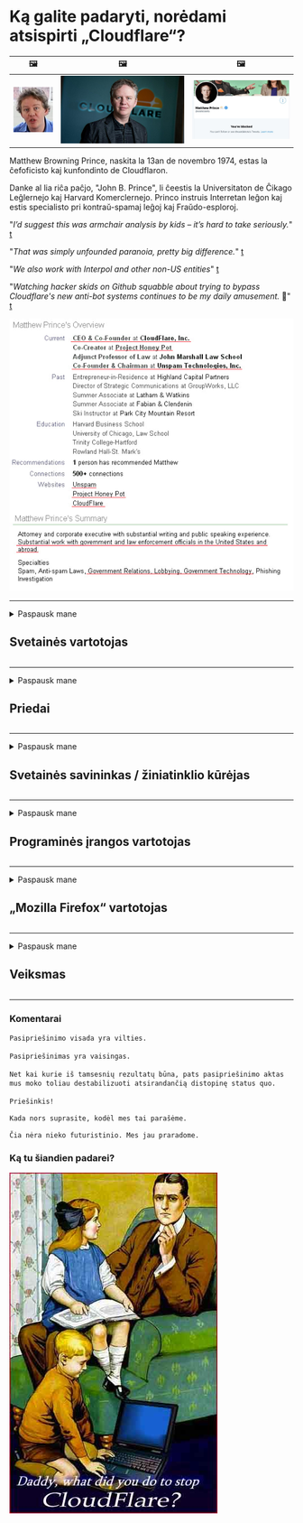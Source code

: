 # Ką galite padaryti, norėdami atsispirti „Cloudflare“?

| 🖼 | 🖼 | 🖼 |
| --- | --- | --- |
| ![](../image/matthew_prince_teen.jpg) | ![](../image/matthew_prince.jpg) | ![](../image/blockedbymatthewprince.jpg) |


Matthew Browning Prince, naskita la 13an de novembro 1974, estas la ĉefoficisto kaj kunfondinto de Cloudflaron.

Danke al lia riĉa paĉjo, "John B. Prince", li ĉeestis la Universitaton de Ĉikago Leĝlernejo kaj Harvard Komerclernejo.
Princo instruis Interretan leĝon kaj estis specialisto pri kontraŭ-spamaj leĝoj kaj Fraŭdo-esploroj.


"*I’d suggest this was armchair analysis by kids – it’s hard to take seriously.*" [t](https://www.theguardian.com/technology/2015/nov/19/cloudflare-accused-by-anonymous-helping-isis)

"*That was simply unfounded paranoia, pretty big difference.*"  [t](https://twitter.com/xxdesmus/status/992757936123359233)

"*We also work with Interpol and other non-US entities*" [t](https://twitter.com/eastdakota/status/1203028504184360960)

"*Watching hacker skids on Github squabble about trying to bypass Cloudflare's new anti-bot systems continues to be my daily amusement.* 🍿" [t](https://twitter.com/eastdakota/status/1273277839102656515)


![](../image/whoismp.jpg)

---


<details>
<summary>Paspausk mane

## Svetainės vartotojas
</summary>


- Jei jums patinkanti svetainė naudoja „Cloudflare“, pasakykite, kad jie nenaudotų „Cloudflare“.
  - Verkšlėti socialiniuose tinkluose, tokiuose kaip „Facebook“, „Reddit“, „Twitter“ ar „Mastodon“, nėra jokio skirtumo. [Veiksmai yra garsesni nei žymos.](https://twitter.com/phyzonloop/status/1274132092490862594)
  - Pabandykite susisiekti su svetainės savininku, jei norite tapti naudingu.

[- sakė „Cloudflare“](https://github.com/Eloston/ungoogled-chromium/issues/783):
```
Rekomenduojame kreiptis į administratorius dėl konkrečių paslaugų ar svetainių, su kuriomis susiduriate, ir pasidalinti savo patirtimi.
```

[Jei to neprašote, svetainės savininkas niekada nežino šios problemos.](../PEOPLE.md)

![](../image/liberapay.jpg)

[Sėkmingas pavyzdys](https://counterpartytalk.org/t/turn-off-cloudflare-on-counterparty-co-plz/164/5).<br>
Jūs turite problemų? [Pakelkite savo balsą dabar.](https://github.com/maraoz/maraoz.github.io/issues/1) Toliau pateiktas pavyzdys.

```
Jūs tik padedate įmonių cenzūrai ir masiniam stebėjimui.
http://crimeflare.eu.org
```

```
Jūsų tinklalapis yra privatumą pažeidžiančiame privačiame „CloudFlare“ sode.
http://crimeflare.eu.org
```

- Skirkite šiek tiek laiko, kad perskaitytumėte svetainės privatumo politiką.
  - jei svetainė yra už „Cloudflare“ arba svetainė naudoja su „Cloudflare“ sujungtas paslaugas.

Jame turi būti paaiškinta, kas yra „Cloudflare“, ir paprašyti leidimo bendrinti duomenis su „Cloudflare“. To nepadarius, bus pažeistas pasitikėjimas, todėl reikėtų vengti atitinkamos svetainės.

[Čia yra priimtinas privatumo politikos pavyzdys](https://archive.is/bDlTz) ("Subprocessors" > "Entity Name")

```
Perskaičiau jūsų privatumo politiką ir nerandu žodžio „Cloudflare“.
Atsisakau dalintis duomenimis su jumis, jei ir toliau teikiate mano duomenis „Cloudflare“.
http://crimeflare.eu.org
```

Tai yra privatumo politikos, kurioje nėra žodžio „Cloudflare“, pavyzdys.
[Liberland Jobs](https://archive.is/daKIr) [privacy policy](https://docsend.com/view/feiwyte):

![](../image/cfwontobey.jpg)

„Cloudflare“ turi savo privatumo politiką.
[„Cloudflare“ mėgsta žmones, išpūstus.](https://www.reddit.com/r/GamerGhazi/comments/2s64fe/be_wary_reporting_to_cloudflare/)

Čia yra geras svetainės registracijos formos pavyzdys.
AFAIK, nulis svetainė tai daro. Ar pasitikėsite jais?

```
Spustelėdami „Prisiregistruoti naudoti XYZ“, jūs sutinkate su mūsų paslaugų teikimo sąlygomis ir privatumo pareiškimu.
Jūs taip pat sutinkate dalytis savo duomenimis su „Cloudflare“ ir sutinkate su „Cloudflare“ privatumo pareiškimu.
Jei „Cloudflare“ nutekina jūsų informaciją arba neleidžia prisijungti prie mūsų serverių, tai nėra mūsų kaltė. [*]

[ Registruotis ] [ aš nesutinku ]
```
[*] [PEOPLE.md](../PEOPLE.md)


- Stenkitės nesinaudoti jų paslauga. Prisiminkite, kad jus stebi „Cloudflare“.
  - ["I'm in your TLS, sniffin' your passworz"](../image/iminurtls.jpg)

- Ieškokite kitos svetainės. Internete yra alternatyvų ir galimybių!

- Įtikinkite savo draugus naudoti „Tor“ kasdien.
  - Anonimiškumas turėtų būti atviro interneto standartas!
  - [Atkreipkite dėmesį, kad „Tor“ projektas nemėgsta šio projekto.](../HISTORY.md)

</details>

------

<details>
<summary>Paspausk mane

## Priedai
</summary>

- Jei jūsų naršyklė yra „Firefox“, „Tor Browser“ arba „Ungoogled Chromium“, naudokite vieną iš šių toliau pateiktų priedų.
  - Jei norite pridėti kitų naujų priedų, pirmiausia paklauskite.


| vardas | Programuotojas | Parama | Gali užblokuoti | Gali pranešti | Chrome |
| -------- | -------- | -------- | -------- | -------- | -------- |
| [Bloku Cloudflaron MITM-Atakon](../subfiles/about.bcma.md) | #Addon | [ ? ](http://crimeflare.eu.org/) | **Taip**     | **Taip**     |  **Taip** |
| [Ĉu ligoj estas vundeblaj al MITM-atako?](../subfiles/about.ismm.md) | #Addon | [ ? ](http://crimeflare.eu.org/) | Ne     | **Taip**     |  **Taip** |
| [Ĉu ĉi tiuj ligoj blokos Tor-uzanton?](../subfiles/about.isat.md) | #Addon | [ ? ](http://crimeflare.eu.org/) | Ne     | **Taip**     |  **Taip** |
| [Block Cloudflare MITM Attack](https://trac.torproject.org/projects/tor/attachment/ticket/24351/block_cloudflare_mitm_attack-1.0.14.1-an%2Bfx.xpi)<br>[**DELETED BY TOR PROJECT**](../HISTORY.md) | nullius | [ ? ](../tool/block_cloudflare_mitm_fx), [Link](http://crimeflare.eu.org/) | **Taip**     | **Taip**     |  Ne |
| [TPRB](http://sw.nnpaefp7pkadbxxkhz2agtbv2a4g5sgo2fbmv3i7czaua354334uqqad.onion/) | Sw | [ ? ](http://sw.nnpaefp7pkadbxxkhz2agtbv2a4g5sgo2fbmv3i7czaua354334uqqad.onion/) | **Taip**     | **Taip**     |  Ne |
| [Detect Cloudflare](https://addons.mozilla.org/en-US/firefox/addon/detect-cloudflare/) | Frank Otto | [ ? ](https://github.com/traktofon/cf-detect) | Ne     | **Taip**     |  Ne |
| [True Sight](https://addons.mozilla.org/en-US/firefox/addon/detect-cloudflare-plus/) | claustromaniac | [ ? ](https://github.com/claustromaniac/detect-cloudflare-plus) | Ne     | **Taip**     |  Ne |
| [Which Cloudflare datacenter am I visiting?](https://addons.mozilla.org/en-US/firefox/addon/cf-pop/) | 依云 | [ ? ](https://github.com/lilydjwg/cf-pop) | Ne     | **Taip**     |  Ne |


- „Decentraleyes“ gali nutraukti ryšį su „CDNJS (Cloudflare)“.
  - Tai neleidžia daugeliui užklausų pasiekti tinklus ir aptarnauja vietinius failus, kad svetainės nenutrūktų.
  - Kūrėjas atsakė: "[very concerning indeed](https://github.com/Synzvato/decentraleyes/issues/236#issuecomment-352049501)", "[widespread usage severely centralizes the web](https://github.com/Synzvato/decentraleyes/issues/251#issuecomment-366752049)"

- [Taip pat galite pašalinti arba nepatikėti „Cloudflare“ sertifikatą iš savo sertifikavimo įstaigos (CA).](https://www.ssl.com/how-to/remove-root-certificate-firefox/)

</details>

------

<details>
<summary>Paspausk mane

## Svetainės savininkas / žiniatinklio kūrėjas
</summary>


![](../image/word_cloudflarefree.jpg)

- Nenaudokite „Cloudflare“ tirpalo, „Period“.
  - Jūs galite padaryti geriau nei tai, tiesa? [Štai kaip pašalinti „Cloudflare“ prenumeratas, planus, domenus ar paskyras.](https://support.cloudflare.com/hc/en-us/articles/200167776-Removing-subscriptions-plans-domains-or-accounts)

| 🖼 | 🖼 |
| --- | --- |
| ![](../image/htmlalertcloudflare.jpg) | ![](../image/htmlalertcloudflare2.jpg) |

- Norite daugiau klientų? Jūs žinote, ką daryti. Užuomina yra „virš linijos“.
  - [Sveiki, parašėte „Mes rimtai žiūrime į jūsų privatumą“, bet gavau „Klaida 403 draudžiamas anoniminis tarpinis serveris neleidžiamas“.](https://it.slashdot.org/story/19/02/19/0033255/stop-saying-we-take-your-privacy-and-security-seriously) Kodėl blokuojate „Tor Or VPN“? Ir kodėl blokuojate laikinus el. Laiškus?

![](../image/anonexist.jpg)

- Naudojant „Cloudflare“ padidės prastovos tikimybė. Lankytojai negali pasiekti jūsų svetainės, jei jūsų serveris neveikia arba „Cloudflare“ neveikia.
  - [Ar tikrai manėte, kad „Cloudflare“ niekada nenusileido?](https://www.ibtimes.com/cloudflare-down-not-working-sites-producing-504-gateway-timeout-errors-2618008) [Another](https://twitter.com/Jedduff/status/1097875615997399040) [sample](https://twitter.com/search?f=tweets&vertical=default&q=Cloudflare%20is%20having%20problems). [Need more](../PEOPLE.md)?

![](../image/cloudflareinternalerror.jpg)

- „Cloudflare“ naudojimas norint proxy „API paslaugą“, „programinės įrangos naujinimo serverį“ arba „RSS kanalą“ pakenkti jūsų klientui. Jums paskambino klientas ir pasakė „Nebegaliu naudoti jūsų API“, o jūs neįsivaizduojate, kas vyksta. „Cloudflare“ gali tyliai užblokuoti jūsų klientą. Ar manote, kad tai gerai?
  - Yra daugybė RSS skaitytuvo kliento ir RSS skaitytuvo internetinių paslaugų. Kodėl skelbiate RSS kanalą, jei neleidžiate žmonėms užsiprenumeruoti?

![](../image/rssfeedovercf.jpg)

- Ar jums reikia HTTPS sertifikato? Naudokitės „Užšifruokime“ arba tiesiog nusipirkite iš CA įmonės.

- Ar jums reikia DNS serverio? Negalite nustatyti savo serverio? Kaip apie juos: [Hurricane Electric Free DNS](https://dns.he.net/), [Dyn.com](https://dyn.com/dns/), [1984 Hosting](https://www.1984hosting.com/), [Afraid.Org (Administratorius ištrinkite savo sąskaitą, jei naudojate TOR)](https://freedns.afraid.org/)
  - [Alternativoj al DNS](../subfiles/alternative.domaindns.md)

- Ieškote prieglobos paslaugos? Tik nemokama? Kaip apie juos: [Onion Service](http://vww6ybal4bd7szmgncyruucpgfkqahzddi37ktceo3ah7ngmcopnpyyd.onion/en/security/network-security/tor/onionservices-best-practices), [Free Web Hosting Area](https://freewha.com/), [Autistici/Inventati Web Site Hosting](https://www.autinv5q6en4gpf4.onion/services/website), [Github Pages](https://pages.github.com/), [Surge](https://surge.sh/)
  - [„Cloudflare“ alternatyvos](../subfiles/alternative.cloudflare.md)

- Ar naudojate „cloudflare-ipfs.com“? [Ar žinote, kad „Cloudflare“ IPFS yra blogas?](../PEOPLE.md)

- Įdiekite žiniatinklio programų užkardą, pvz., OWASP ir „Fail2Ban“, į savo serverį ir tinkamai sukonfigūruokite.
  - „Tor“ blokavimas nėra sprendimas. Nebauskite visų vien už mažus blogus vartotojus.

- Nukreipkite arba užblokuokite „Cloudflare Warp“ naudotojus nuo prieigos prie jūsų svetainės. Jei įmanoma, nurodykite priežastį.

> IP sąrašas: "[Dabartiniai „Cloudflare“ IP diapazonai](cloudflare_inc/)"

> A: Tiesiog užblokuokite juos

```
server {
...
deny 173.245.48.0/20;
deny 103.21.244.0/22;
deny 103.22.200.0/22;
deny 103.31.4.0/22;
deny 141.101.64.0/18;
deny 108.162.192.0/18;
deny 190.93.240.0/20;
deny 188.114.96.0/20;
deny 197.234.240.0/22;
deny 198.41.128.0/17;
deny 162.158.0.0/15;
deny 104.16.0.0/12;
deny 172.64.0.0/13;
deny 131.0.72.0/22;
deny 2400:cb00::/32;
deny 2606:4700::/32;
deny 2803:f800::/32;
deny 2405:b500::/32;
deny 2405:8100::/32;
deny 2a06:98c0::/29;
deny 2c0f:f248::/32;
...
}
```

> B: Nukreipkite į įspėjamąjį puslapį

```
http {
...
geo $iscf {
default 0;
173.245.48.0/20 1;
103.21.244.0/22 1;
103.22.200.0/22 1;
103.31.4.0/22 1;
141.101.64.0/18 1;
108.162.192.0/18 1;
190.93.240.0/20 1;
188.114.96.0/20 1;
197.234.240.0/22 1;
198.41.128.0/17 1;
162.158.0.0/15 1;
104.16.0.0/12 1;
172.64.0.0/13 1;
131.0.72.0/22 1;
2400:cb00::/32 1;
2606:4700::/32 1;
2803:f800::/32 1;
2405:b500::/32 1;
2405:8100::/32 1;
2a06:98c0::/29 1;
2c0f:f248::/32 1;
}
...
}

server {
...
if ($iscf) {rewrite ^ https://example.com/cfwsorry.php;}
...
}

<?php
header('HTTP/1.1 406 Not Acceptable');
echo <<<CLOUDFLARED
Thank you for visiting ourwebsite.com!<br />
We are sorry, but we can't serve you because your connection is being intercepted by Cloudflare.<br />
Please read http://crimeflare.eu.org for more information.<br />
CLOUDFLARED;
die();
```

- Nustatykite „Tor Onion Service“ arba „I2P insite“, jei tikite laisve ir priimate anoniminius vartotojus.

- Klauskite kitų „Clearnet / Tor“ dvigubų svetainių operatorių patarimo ir susiraskite anoniminių draugų!

</details>

------

<details>
<summary>Paspausk mane

## Programinės įrangos vartotojas
</summary>


- „Discord“ naudoja „CloudFlare“. Alternatyvos? Mes rekomenduojame [**Briar** (Android)](https://f-droid.org/en/packages/org.briarproject.briar.android/), [Ricochet (PC)](https://ricochet.im/), [Tox + Tor (Android/PC)](https://tox.chat/download.html)
  - „Briar“ apima „Tor“ deemoną, todėl jums nereikia įdiegti „Orbot“.
  - „Qwtch“ kūrėjai, „Open Privacy“, be išankstinio įspėjimo išbraukė „stop_cloudflare“ projektą iš savo „git“ paslaugos.

- Jei naudojate „Debian GNU / Linux“ ar bet kurį darinį, užsiprenumeruokite: [bug #831835](https://bugs.debian.org/cgi-bin/bugreport.cgi?bug=831835). Jei galite, padėkite patikrinti pleistrą ir padėkite prižiūrėtojui padaryti teisingą išvadą, ar jis turėtų būti priimtas.

- Visada rekomenduokite šias naršykles.

| vardas | Programuotojas | Parama | Pakomentuokite |
| -------- | -------- | -------- | -------- |
| [Ungoogled-Chromium](https://ungoogled-software.github.io/ungoogled-chromium-binaries/) | Eloston | [ ? ](https://github.com/Eloston/ungoogled-chromium) | PC (Win, Mac, Linux)  _!Tor_ |
| [Bromite](https://www.bromite.org/fdroid) | Bromite | [ ? ](https://github.com/bromite/bromite/issues) | Android  _!Tor_ |
| [Tor Browser](https://www.torproject.org/download/) | Tor Project | [ ? ](https://support.torproject.org/) | PC (Win, Mac, Linux)  _Tor_|
| [Tor Browser Android](https://www.torproject.org/download/) | Tor Project | [ ? ](https://support.torproject.org/) | Android  _Tor_|
| [Onion Browser](https://itunes.apple.com/us/app/onion-browser/id519296448?mt=8) | Mike Tigas | [ ? ](https://github.com/OnionBrowser/OnionBrowser/issues) | Apple iOS  _Tor_|
| [GNU/Icecat](https://www.gnu.org/software/gnuzilla/) | GNU | [ ? ](https://www.gnu.org/software/gnuzilla/) | PC (Linux) |
| [IceCatMobile](https://f-droid.org/en/packages/org.gnu.icecat/) | GNU | [ ? ](https://lists.gnu.org/mailman/listinfo/bug-gnuzilla) | Android |
| [Iridium Browser](https://iridiumbrowser.de/about/) | Iridium | [ ? ](https://github.com/iridium-browser/iridium-browser/) | PC (Win, Mac, Linux, OpenBSD) |


Kitos programinės įrangos privatumas yra netobulas. Tai nereiškia, kad „Tor“ naršyklė yra „tobula“.
Internete ir technologijose nėra 100% saugios ir 100% privačios.

- Nenorite naudoti „Tor“? Su „Tor daemon“ galite naudoti bet kurią naršyklę.
  - [Atkreipkite dėmesį, kad tai nepatinka „Tor“ projektui.](https://support.torproject.org/tbb/tbb-9/) Jei galite tai padaryti, naudokite „Tor Browser“.
- [Kaip naudoti „Chromium“ su „Tor“](../subfiles/chromium_tor.md)


Pakalbėkime apie kitos programinės įrangos privatumą.

- [Jei jums tikrai reikia naudoti „Firefox“, pasirinkite „Firefox ESR“.](https://www.mozilla.org/en-US/firefox/organizations/)
  - [„Firefox“ - šnipinėjimo programų stebėjimo šuo](https://spyware.neocities.org/articles/firefox.html)
  - [„Firefox“ atmeta žodžio laisvę, draudžia žodžio laisvę](https://web.archive.org/web/20200423010026/https://reclaimthenet.org/firefox-rejects-free-speech-bans-free-speech-commenting-plugin-dissenter-from-its-extensions-gallery/)
  - ["Daugiau nei 100 neigiamų įvertinimų. Panašu, kad šiais laikais paprašyti programinės įrangos kompanijos laikytis ... programinės įrangos yra per daug."](https://old.reddit.com/r/firefox/comments/gutdiw/weve_got_work_to_do_the_mozilla_blog/fslbbb6/)
  - [Uh, kodėl „Firefox“ mano URL juostoje rodo mano remiamas nuorodas?](https://www.reddit.com/r/firefox/comments/jybx2w/uh_why_is_firefox_showing_me_sponsored_links_in/)
  - [„Mozilla“ - įsikūnijęs velnias](https://digdeeper.neocities.org/ghost/mozilla.html)

- [Atminkite, kad „Mozilla“ naudojasi „Cloudflare“ paslauga.](https://www.robtex.com/dns-lookup/www.mozilla.org) [Savo gaminyje jie taip pat naudoja „Cloudflare“ DNS paslaugą.](https://www.theregister.co.uk/2018/03/21/mozilla_testing_dns_encryption/)

- [„Mozilla“ oficialiai atmetė šį bilietą.](https://bugzilla.mozilla.org/show_bug.cgi?id=1426618)

- [„Firefox Focus“ yra pokštas.](https://github.com/mozilla-mobile/focus-android/issues/1743) [Jie pažadėjo išjungti telemetriją, tačiau ją pakeitė.](https://github.com/mozilla-mobile/focus-android/issues/4210)

- [„PaleMoon“ / „Basilisk“ kūrėjas mėgsta „Cloudflare“.](https://github.com/mozilla-mobile/focus-android/issues/1743#issuecomment-345993097)
  - [„Pale Moon“ archyvų serveris įsilaužė ir 18 mėnesių platino kenkėjiškas programas](https://www.reddit.com/r/privacytoolsIO/comments/cc808y/pale_moons_archive_server_hacked_and_spread/)
  - Jis taip pat nekenčia „Tor“ vartotojų - "[Tegu tai būna priešiškai Torui. Manau, kad dauguma svetainių turėtų būti priešiškai nusiteikę „Tor“ atžvilgiu, atsižvelgiant į itin didelį piktnaudžiavimo faktorių.](https://github.com/yacy/yacy_search_server/issues/314#issuecomment-565932097)"

- [„Waterfox“ turi didelę „telefonų namo“ problemą](https://spyware.neocities.org/articles/waterfox.html)

- [„Google Chrome“ yra šnipinėjimo programa.](https://www.gnu.org/proprietary/malware-google.en.html)
  - [„Google“ profiliuoja jūsų veiklą.](https://spyware.neocities.org/articles/chrome.html)

- [„SRWare Iron“ per daug telefonų prijungia prie namų.](https://spyware.neocities.org/articles/iron.html) Taip pat prisijungiama prie „Google“ domenų.

- [„Brave Browser“ baltasis sąrašas „Facebook“ / „Twitter“ stebėjimo priemonės.](https://www.bleepingcomputer.com/news/security/facebook-twitter-trackers-whitelisted-by-brave-browser/)
  - [Čia yra daugiau klausimų.](https://spyware.neocities.org/articles/brave.html)
  - [„binance“ filialo ID](https://twitter.com/cryptonator1337/status/1269594587716374528)

- [„Microsoft Edge“ leidžia „Facebook“ paleisti „Flash“ kodą už vartotojų nugaros.](https://www.zdnet.com/article/microsoft-edge-lets-facebook-run-flash-code-behind-users-backs/)

- [Vivaldi negerbia jūsų privatumo.](https://spyware.neocities.org/articles/vivaldi.html)

- [„Opera“ šnipinėjimo programų lygis: ypač aukštas](https://spyware.neocities.org/articles/opera.html)

- Apple iOS: [Neturėtumėte visiškai naudoti „iOS“, daugiausia todėl, kad tai kenkėjiška programa.](https://www.gnu.org/proprietary/malware-apple.html)

Todėl mes rekomenduojame tik aukščiau pateiktą lentelę. Nieko daugiau.

</details>

------

<details>
<summary>Paspausk mane

## „Mozilla Firefox“ vartotojas
</summary>


- „Firefox Nightly“ nusiųs derinimo lygio informaciją į „Mozilla“ serverius be atsisakymo metodo.
  - [„Mozilla“ serveriai skleidžia „Cloudflare“](https://www.digwebinterface.com/?hostnames=www.mozilla.org%0D%0Amozilla.cloudflare-dns.com&type=&ns=resolver&useresolver=8.8.4.4&nameservers=)

- Galima uždrausti „Firefox“ prisijungti prie „Mozilla“ serverių.
  - [„Mozilla“ politikos šablonų vadovas](https://github.com/mozilla/policy-templates/blob/master/README.md)
  - Turėkite omenyje, kad ši gudrybė gali nebeveikti naujesnėje versijoje, nes „Mozilla“ mėgsta save įtraukti į baltąjį sąrašą.
  - Norėdami juos visiškai užblokuoti, naudokite užkardą ir DNS filtrą.

"`/distribution/policies.json`"

>     "WebsiteFilter": {
> 		"Block": [
> 		"*://*.mozilla.com/*",
> 		"*://*.mozilla.net/*",
> 		"*://*.mozilla.org/*",
> 		"*://webcompat.com/*",
> 		"*://*.firefox.com/*",
> 		"*://*.thunderbird.net/*",
> 		"*://*.cloudflare.com/*"
> 		]
>     },


- ~~Pranešti apie „Mozilla“ stebėjimo priemonės klaidą nurodant nenaudoti „Cloudflare“.~~ Buvo pranešta apie klaidą apie „bugzilla“. Daugelis žmonių paskelbė savo susirūpinimą, tačiau klaidą administratorius paslėpė 2018 m.

- „Firefox“ galite išjungti „DoH“.
  - [Pakeiskite numatytąjį „Firefox“ DNS teikėją](../subfiles/change-firefox-dns.md)

![](../image/firefoxdns.jpg)

- [Jei norite naudoti ne ISP DNS, apsvarstykite galimybę naudoti „OpenNIC Tier2“ DNS paslaugą arba bet kurią iš „Cloudflare“ DNS paslaugų.](https://wiki.opennic.org/start)
![](../image/opennic.jpg)
  - Blokuokite „Cloudflare“ naudodami DNS. [Crimeflare DNS](../subfiles/service.publicdns.md)

- „Tor“ galite naudoti kaip DNS sprendiklį. [Jei nesate „Tor“ ekspertas, užduokite klausimą čia.](https://tor.stackexchange.com/)

> **Kaip?**
> 1. Atsisiųskite „Tor“ ir įdiekite jį į savo kompiuterį.
> 2. Pridėkite šią eilutę prie „torrc“ failo.
> DNSPort 127.0.0.1:53
> 3. Paleiskite „Tor“ iš naujo.
> 4. Nustatykite savo kompiuterio DNS serverį į „127.0.0.1“.

</details>

------

<details>
<summary>Paspausk mane

## Veiksmas
</summary>


- Papasakokite kitiems aplinkiniams apie „Cloudflare“ pavojus.

- [Padėkite patobulinti šią saugyklą.](http://crimeflare.eu.org)
  - Tiek sąrašai, tiek argumentai prieš jį, tiek detalės.

- [Dokumentuokite ir viešinkite, kur „Cloudflare“ (ir panašiose įmonėse) vyksta blogai, kai tai darote, būtinai paminėkite šią saugyklą](http://crimeflare.eu.org) :)

- Pagal numatytuosius nustatymus pritraukite daugiau žmonių, naudojančių „Tor“, kad jie galėtų patirti žiniatinklį iš skirtingų pasaulio vietų perspektyvos.

- Pradėkite grupes socialinėje žiniasklaidoje ir erdvinėje erdvėje, skirtą išlaisvinti pasaulį nuo „Cloudflare“.

- Kur tinkama, susiekite su šiomis šioje saugykloje esančiomis grupėmis - tai gali būti vieta koordinuoti darbą kartu kaip grupės.

- [Pradėkite bendradarbiavimą, kuris galėtų suteikti reikšmingą ne „Cloudflare“ alternatyvą įmonei.](../subfiles/alternative.cloudflare.md)

- Praneškite mums apie visas alternatyvas, kurios padėtų bent jau užtikrinti daugiasluoksnę apsaugą nuo „Cloudflare“.

- Jei esate „Cloudflare“ klientas, nustatykite savo privatumo nustatymus ir palaukite, kol jie juos pažeis.
  - [Tada pareikškite jiems kaltinimus dėl šlamšto / privatumo pažeidimo.](https://twitter.com/thexpaw/status/1108424723233419264)

- Jei esate Jungtinėse Amerikos Valstijose ir atitinkama svetainė yra bankas ar buhalteris, pabandykite padaryti teisinį spaudimą pagal „Gramm – Leach – Bliley“ įstatymą arba amerikiečių, turinčių sveikatos sutrikimų įstatymą, ir praneškite mums, kiek pasiekėte .

- Jei svetainė yra vyriausybės svetainė, pabandykite padaryti teisinį spaudimą pagal 1-ąjį JAV Konstitucijos pakeitimą.

- Jei esate ES pilietis, susisiekite su svetaine ir atsiųskite savo asmeninę informaciją pagal Bendrąjį duomenų apsaugos reglamentą. Jei jie atsisako suteikti jums jūsų informaciją, tai pažeidžia įstatymą.

- Bendrovėms, kurios teigia siūlančios paslaugas savo svetainėje, bandykite pranešti apie jas kaip apie „melagingą reklamą“ vartotojų apsaugos organizacijoms ir BBB. „Cloudflare“ svetaines aptarnauja „Cloudflare“ serveriai.

- [ITU siūlo JAV kontekste, kad „Cloudflare“ pradeda būti pakankamai didelis, kad jiems būtų panaikinta antimonopolinė teisė.](https://www.itu.int/en/ITU-T/Workshops-and-Seminars/20181218/Documents/Geoff_Huston_Presentation.pdf)

- Galima įsivaizduoti, kad į GNU GPL 4 versiją gali būti įtraukta nuostata neleisti saugoti šaltinio kodo už tokios paslaugos, reikalaujanti visoms GPLv4 ir vėlesnėms programoms, kad bent jau šaltinio kodas būtų pasiekiamas per terpę, kuri nediskriminuoja „Tor“ vartotojų.

- [Se vi uzas Mastodon bonvolu sekvi la konton Mitigator](../subfiles/service.altlink.md).

</details>

------

### Komentarai

```
Pasipriešinimo visada yra vilties.

Pasipriešinimas yra vaisingas.

Net kai kurie iš tamsesnių rezultatų būna, pats pasipriešinimo aktas mus moko toliau destabilizuoti atsirandančią distopinę status quo.

Priešinkis!
```

```
Kada nors suprasite, kodėl mes tai parašėme.
```

```
Čia nėra nieko futuristinio. Mes jau praradome.
```

### Ką tu šiandien padarei?


![](../image/stopcf.jpg)

